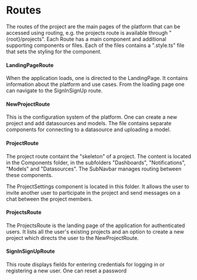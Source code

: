 # Routes

The routes of the project are the main pages of the platform that can be accessed using routing, e.g. the projects route is available through "{root}/projects". Each Route has a main component and additional supporting components or files. Each of the files contains a ".style.ts" file that sets the styling for the component.

#### LandingPageRoute
When the application loads, one is directed to the LandingPage. It contains information about the platform and use cases. From the loading page one can navigate to the SignInSignUp route.

#### NewProjectRoute
This is the configuration system of the platform. One can create a new project and add datasources and models. The file contains separate components for connecting to a datasource and uploading a model.

#### ProjectRoute
The project route containt the "skeleton" of a project. The content is located in the Components folder, in the subfolders "Dashboards", "Notifications", "Models" and "Datasources". The SubNavbar manages routing between these components.

The ProjectSettings component is located in this folder. It allows the user to invite another user to participate in the project and send messages on a chat between the project members.

#### ProjectsRoute
The ProjectsRoute is the landing page of the application for authenticated users. It lists all the user's existing projects and an option to create a new project which directs the user to the NewProjectRoute.

#### SignInSignUpRoute
This route displays fields for entering credentials for logging in or registering a new user. One can reset a password